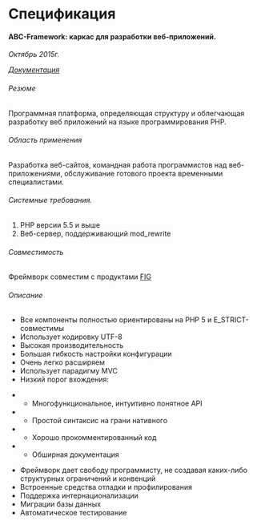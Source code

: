 # Спецификация
#### ABC-Framework: каркас для разработки веб-приложений.
*Октябрь 2015г.*

*[Документация](http://abc-framework.ru/)*

###### Резюме

Программная платформа, определяющая структуру и облегчающая разработку веб приложений на языке программирования PHP. 


###### Область применения
Разработка веб-сайтов, командная работа программистов над веб-приложениями, обслуживание готового проекта временными специалистами.

###### Системные требования.
1. PHP версии 5.5 и выше
3. Веб-сервер, поддерживающий mod_rewrite

###### Совместимость
Фреймворк совместим с продуктами [FIG](http://www.php-fig.org/)

###### Описание
* Все компоненты полностью ориентированы на PHP 5 и E_STRICT- совместимы
* Использует кодировку UTF-8
* Высокая производительность
* Большая гибкость настройки конфигурации
* Очень легко расширяем
* Использует парадигму MVC
* Низкий порог вхождения:
 - - Многофункциональное, интуитивно понятное API 
 - - Простой синтаксис на грани нативного
 - - Хорошо прокомментированный код
 - - Обширная документация
* Фреймворк дает свободу программисту, не создавая каких-либо структурных ограничений и конвенций
* Встроенные средства отладки и профилирования
* Поддержка интернационализации
* Миграции базы данных
* Автоматическое тестирование

